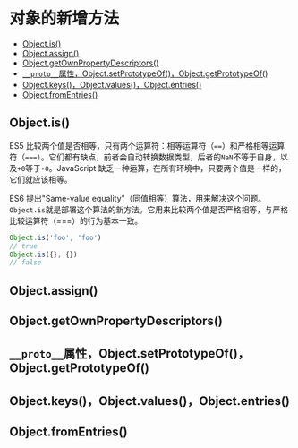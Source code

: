 # 对象的新增方法

- <a href="#1">Object.is()</a>
- <a href="#2">Object.assign()</a>
- <a href="#3">Object.getOwnPropertyDescriptors()</a>
- <a href="#4">`__proto__`属性，Object.setPrototypeOf()，Object.getPrototypeOf()</a>
- <a href="#5">Object.keys()，Object.values()，Object.entries()</a>
- <a href="#6">Object.fromEntries()</a>

## <a name="1">Object.is()</a>

ES5 比较两个值是否相等，只有两个运算符：相等运算符（`==`）和严格相等运算符（`===`）。它们都有缺点，前者会自动转换数据类型，后者的`NaN`不等于自身，以及`+0`等于`-0`。JavaScript 缺乏一种运算，在所有环境中，只要两个值是一样的，它们就应该相等。

ES6 提出"Same-value equality"（同值相等）算法，用来解决这个问题。`Object.is`就是部署这个算法的新方法。它用来比较两个值是否严格相等，与严格比较运算符（===）的行为基本一致。

```javascript
Object.is('foo', 'foo')
// true
Object.is({}, {})
// false
```



## <a name="2">Object.assign()</a>

## <a name="3">Object.getOwnPropertyDescriptors()</a>

## <a name="4">`__proto__`属性，Object.setPrototypeOf()，Object.getPrototypeOf()</a>

## <a name="5">Object.keys()，Object.values()，Object.entries()</a>

## <a name="6">Object.fromEntries()</a>

